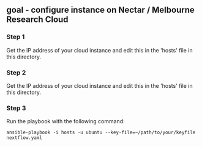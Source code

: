 ## goal - configure instance on Nectar / Melbourne Research Cloud

### Step 1
Get the IP address of your cloud instance and edit this in the 'hosts' file in this directory.

### Step 2
Get the IP address of your cloud instance and edit this in the 'hosts' file in this directory.

### Step 3 
Run the playbook with the following command:
```
ansible-playbook -i hosts -u ubuntu --key-file=~/path/to/your/keyfile nextflow.yaml
```